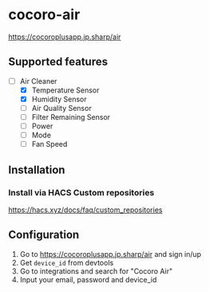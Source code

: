 # cocoro-air

https://cocoroplusapp.jp.sharp/air

## Supported features

- [ ] Air Cleaner
    - [x] Temperature Sensor
    - [x] Humidity Sensor
    - [ ] Air Quality Sensor
    - [ ] Filter Remaining Sensor
    - [ ] Power
    - [ ] Mode
    - [ ] Fan Speed

## Installation

### Install via HACS Custom repositories

https://hacs.xyz/docs/faq/custom_repositories

## Configuration

1. Go to https://cocoroplusapp.jp.sharp/air and sign in/up
2. Get `device_id` from devtools
3. Go to integrations and search for "Cocoro Air"
4. Input your email, password and device_id
